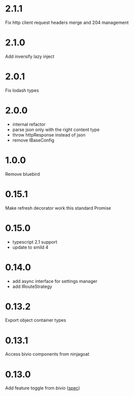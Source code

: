 # 2.1.1

Fix http client request headers merge and 204 management

# 2.1.0

Add inversify lazy inject

# 2.0.1

Fix lodash types

# 2.0.0

* internal refactor
* parse json only with the right content type
* throw httpResponse instead of json
* remove IBaseConfig

# 1.0.0

Remove bluebird

# 0.15.1

Make refresh decorator work this standard Promise

# 0.15.0

* typescript 2.1 support
* update to smild 4

# 0.14.0

* add async interface for settings manager
* add IRouteStrategy

# 0.13.2

Export object container types

# 0.13.1

Access bivio components from ninjagoat

# 0.13.0

Add feature toggle from *bivio* ([spec](https://github.com/tierratelematics/ninjagoat/blob/master/test/ApplicationSpec.ts))